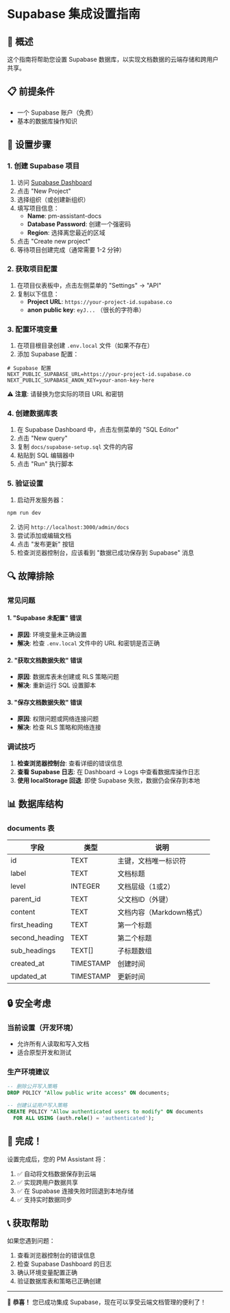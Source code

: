 # Supabase 集成设置指南

## 🎯 概述

这个指南将帮助您设置 Supabase 数据库，以实现文档数据的云端存储和跨用户共享。

## 📋 前提条件

- 一个 Supabase 账户（免费）
- 基本的数据库操作知识

## 🚀 设置步骤

### 1. 创建 Supabase 项目

1. 访问 [Supabase Dashboard](https://supabase.com/dashboard)
2. 点击 "New Project"
3. 选择组织（或创建新组织）
4. 填写项目信息：
   - **Name**: pm-assistant-docs
   - **Database Password**: 创建一个强密码
   - **Region**: 选择离您最近的区域
5. 点击 "Create new project"
6. 等待项目创建完成（通常需要 1-2 分钟）

### 2. 获取项目配置

1. 在项目仪表板中，点击左侧菜单的 "Settings" → "API"
2. 复制以下信息：
   - **Project URL**: `https://your-project-id.supabase.co`
   - **anon public key**: `eyJ...` （很长的字符串）

### 3. 配置环境变量

1. 在项目根目录创建 `.env.local` 文件（如果不存在）
2. 添加 Supabase 配置：

```env
# Supabase 配置
NEXT_PUBLIC_SUPABASE_URL=https://your-project-id.supabase.co
NEXT_PUBLIC_SUPABASE_ANON_KEY=your-anon-key-here
```

⚠️ **注意**: 请替换为您实际的项目 URL 和密钥

### 4. 创建数据库表

1. 在 Supabase Dashboard 中，点击左侧菜单的 "SQL Editor"
2. 点击 "New query"
3. 复制 `docs/supabase-setup.sql` 文件的内容
4. 粘贴到 SQL 编辑器中
5. 点击 "Run" 执行脚本

### 5. 验证设置

1. 启动开发服务器：
```bash
npm run dev
```

2. 访问 `http://localhost:3000/admin/docs`
3. 尝试添加或编辑文档
4. 点击 "发布更新" 按钮
5. 检查浏览器控制台，应该看到 "数据已成功保存到 Supabase" 消息

## 🔍 故障排除

### 常见问题

#### 1. "Supabase 未配置" 错误
- **原因**: 环境变量未正确设置
- **解决**: 检查 `.env.local` 文件中的 URL 和密钥是否正确

#### 2. "获取文档数据失败" 错误
- **原因**: 数据库表未创建或 RLS 策略问题
- **解决**: 重新运行 SQL 设置脚本

#### 3. "保存文档数据失败" 错误
- **原因**: 权限问题或网络连接问题
- **解决**: 检查 RLS 策略和网络连接

### 调试技巧

1. **检查浏览器控制台**: 查看详细的错误信息
2. **查看 Supabase 日志**: 在 Dashboard → Logs 中查看数据库操作日志
3. **使用 localStorage 回退**: 即使 Supabase 失败，数据仍会保存到本地

## 📊 数据库结构

### documents 表

| 字段 | 类型 | 说明 |
|------|------|------|
| id | TEXT | 主键，文档唯一标识符 |
| label | TEXT | 文档标题 |
| level | INTEGER | 文档层级（1或2） |
| parent_id | TEXT | 父文档ID（外键） |
| content | TEXT | 文档内容（Markdown格式） |
| first_heading | TEXT | 第一个标题 |
| second_heading | TEXT | 第二个标题 |
| sub_headings | TEXT[] | 子标题数组 |
| created_at | TIMESTAMP | 创建时间 |
| updated_at | TIMESTAMP | 更新时间 |

## 🔒 安全考虑

### 当前设置（开发环境）
- 允许所有人读取和写入文档
- 适合原型开发和测试

### 生产环境建议
```sql
-- 删除公开写入策略
DROP POLICY "Allow public write access" ON documents;

-- 创建认证用户写入策略
CREATE POLICY "Allow authenticated users to modify" ON documents
  FOR ALL USING (auth.role() = 'authenticated');
```

## 🎉 完成！

设置完成后，您的 PM Assistant 将：

1. ✅ 自动将文档数据保存到云端
2. ✅ 实现跨用户数据共享
3. ✅ 在 Supabase 连接失败时回退到本地存储
4. ✅ 支持实时数据同步

## 📞 获取帮助

如果您遇到问题：

1. 查看浏览器控制台的错误信息
2. 检查 Supabase Dashboard 的日志
3. 确认环境变量配置正确
4. 验证数据库表和策略已正确创建

---

🎊 **恭喜！** 您已成功集成 Supabase，现在可以享受云端文档管理的便利了！ 